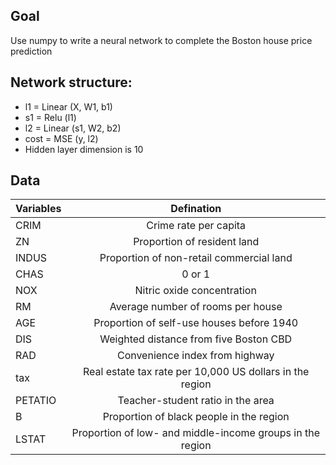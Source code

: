 ## Goal

Use numpy to write a neural network to complete the Boston house price prediction

## Network structure:

* l1 = Linear (X, W1, b1)
* s1 = Relu (l1)
* l2 = Linear (s1, W2, b2)
* cost = MSE (y, l2)
* Hidden layer dimension is 10

## Data

| Variables | Defination  |
|-----------|:------------:|
|CRIM       | Crime rate per capita|
|ZN         | Proportion of resident land|
|INDUS      | Proportion of non-retail commercial land|
|CHAS       | 0 or 1|
|NOX        | Nitric oxide concentration|
|RM         | Average number of rooms per house|
|AGE        | Proportion of self-use houses before 1940 |
|DIS        | Weighted distance from five Boston CBD    |
|RAD        | Convenience index from highway|
|tax        | Real estate tax rate per 10,000 US dollars in the region|
|PETATIO    | Teacher-student ratio in the area|
|B          | Proportion of black people in the region|
|LSTAT      |Proportion of low- and middle-income groups in the region|


